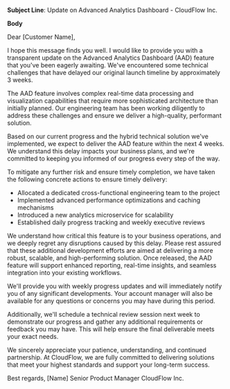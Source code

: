 **Subject Line**: Update on Advanced Analytics Dashboard - CloudFlow Inc.

**Body**

Dear [Customer Name],

I hope this message finds you well. I would like to provide you with a transparent update on the Advanced Analytics Dashboard (AAD) feature that you've been eagerly awaiting. We've encountered some technical challenges that have delayed our original launch timeline by approximately 3 weeks.

The AAD feature involves complex real-time data processing and visualization capabilities that require more sophisticated architecture than initially planned. Our engineering team has been working diligently to address these challenges and ensure we deliver a high-quality, performant solution.

Based on our current progress and the hybrid technical solution we've implemented, we expect to deliver the AAD feature within the next 4 weeks. We understand this delay impacts your business plans, and we're committed to keeping you informed of our progress every step of the way.

To mitigate any further risk and ensure timely completion, we have taken the following concrete actions to ensure timely delivery:
- Allocated a dedicated cross-functional engineering team to the project
- Implemented advanced performance optimizations and caching mechanisms
- Introduced a new analytics microservice for scalability
- Established daily progress tracking and weekly executive reviews

We understand how critical this feature is to your business operations, and we deeply regret any disruptions caused by this delay. Please rest assured that these additional development efforts are aimed at delivering a more robust, scalable, and high-performing solution. Once released, the AAD feature will support enhanced reporting, real-time insights, and seamless integration into your existing workflows.

We'll provide you with weekly progress updates and will immediately notify you of any significant developments. Your account manager will also be available for any questions or concerns you may have during this period.

Additionally, we'll schedule a technical review session next week to demonstrate our progress and gather any additional requirements or feedback you may have. This will help ensure the final deliverable meets your exact needs.

We sincerely appreciate your patience, understanding, and continued partnership. At CloudFlow, we are fully committed to delivering solutions that meet your highest standards and support your long-term success.

Best regards,
[Name]
Senior Product Manager
CloudFlow Inc.